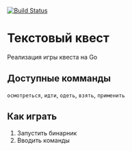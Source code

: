 [![Build Status](https://travis-ci.org/JiLiZART/gameQuest.svg?branch=master)](https://travis-ci.org/JiLiZART/gameQuest)

# Текстовый квест
Реализация игры квеста на Go

## Доступные комманды
`осмотреться`, `идти`, `одеть`, `взять`, `применить`

## Как играть
1. Запустить бинарник
2. Вводить команды


